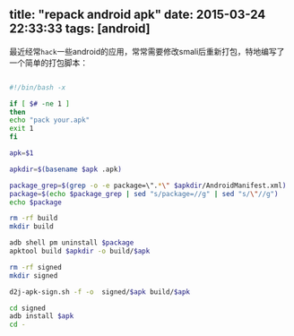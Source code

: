 title: "repack android apk"
date: 2015-03-24 22:33:33
tags: [android]
---

最近经常`hack`一些android的应用，常常需要修改smali后重新打包，特地编写了一个简单的打包脚本：

<!-- more -->

``` bash

#!/bin/bash -x

if [ $# -ne 1 ]
then
echo "pack your.apk"
exit 1
fi

apk=$1

apkdir=$(basename $apk .apk)

package_grep=$(grep -o -e package=\".*\" $apkdir/AndroidManifest.xml)
package=$(echo $package_grep | sed "s/package=//g" | sed "s/\"//g")
echo $package

rm -rf build
mkdir build

adb shell pm uninstall $package
apktool build $apkdir -o build/$apk

rm -rf signed
mkdir signed

d2j-apk-sign.sh -f -o  signed/$apk build/$apk 

cd signed
adb install $apk
cd -
```
